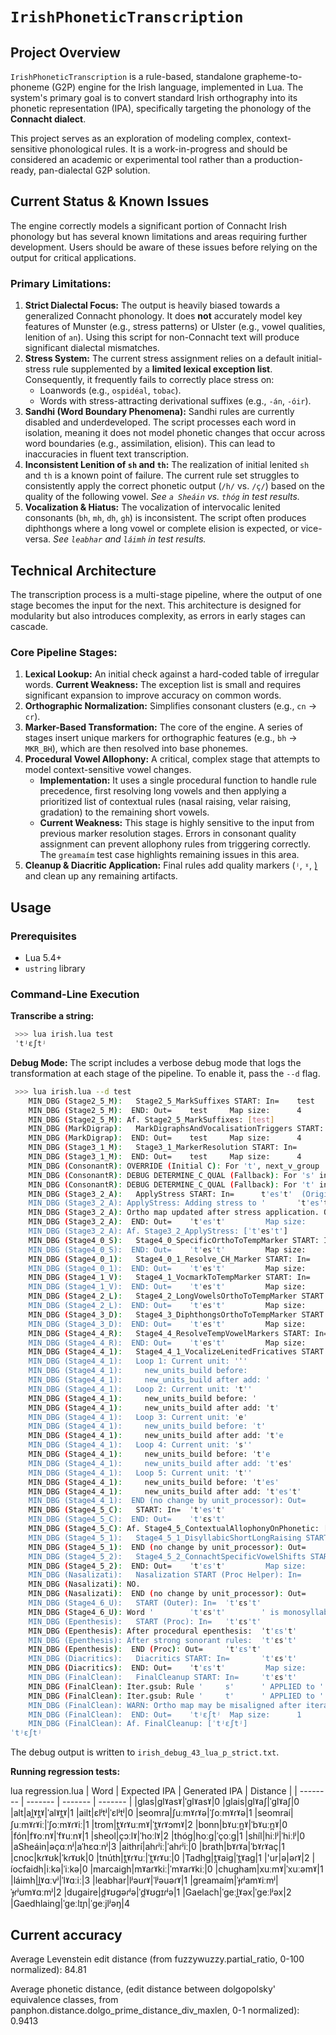 
# `IrishPhoneticTranscription`

## Project Overview

`IrishPhoneticTranscription` is a rule-based, standalone grapheme-to-phoneme (G2P) engine for the Irish language, implemented in Lua. The system's primary goal is to convert standard Irish orthography into its phonetic representation (IPA), specifically targeting the phonology of the **Connacht dialect**.

This project serves as an exploration of modeling complex, context-sensitive phonological rules. It is a work-in-progress and should be considered an academic or experimental tool rather than a production-ready, pan-dialectal G2P solution.

## Current Status & Known Issues

The engine correctly models a significant portion of Connacht Irish phonology but has several known limitations and areas requiring further development. Users should be aware of these issues before relying on the output for critical applications.

### Primary Limitations:

1.  **Strict Dialectal Focus:** The output is heavily biased towards a generalized Connacht phonology. It does **not** accurately model key features of Munster (e.g., stress patterns) or Ulster (e.g., vowel qualities, lenition of `an`). Using this script for non-Connacht text will produce significant dialectal mismatches.
2.  **Stress System:** The current stress assignment relies on a default initial-stress rule supplemented by a **limited lexical exception list**. Consequently, it frequently fails to correctly place stress on:
    *   Loanwords (e.g., `ospidéal`, `tobac`).
    *   Words with stress-attracting derivational suffixes (e.g., `-án`, `-óir`).
3.  **Sandhi (Word Boundary Phenomena):** Sandhi rules are currently disabled and underdeveloped. The script processes each word in isolation, meaning it does not model phonetic changes that occur across word boundaries (e.g., assimilation, elision). This can lead to inaccuracies in fluent text transcription.
4.  **Inconsistent Lenition of `sh` and `th`:** The realization of initial lenited `sh` and `th` is a known point of failure. The current rule set struggles to consistently apply the correct phonetic output (`/h/` vs. `/ç/`) based on the quality of the following vowel. *See `a Sheáin` vs. `thóg` in test results.*
5.  **Vocalization & Hiatus:** The vocalization of intervocalic lenited consonants (`bh`, `mh`, `dh`, `gh`) is inconsistent. The script often produces diphthongs where a long vowel or complete elision is expected, or vice-versa. *See `leabhar` and `láimh` in test results.*

## Technical Architecture

The transcription process is a multi-stage pipeline, where the output of one stage becomes the input for the next. This architecture is designed for modularity but also introduces complexity, as errors in early stages can cascade.

### Core Pipeline Stages:

1.  **Lexical Lookup:** An initial check against a hard-coded table of irregular words. **Current Weakness:** The exception list is small and requires significant expansion to improve accuracy on common words.
2.  **Orthographic Normalization:** Simplifies consonant clusters (e.g., `cn` -> `cr`).
3.  **Marker-Based Transformation:** The core of the engine. A series of stages insert unique markers for orthographic features (e.g., `bh` -> `MKR_BH`), which are then resolved into base phonemes.
4.  **Procedural Vowel Allophony:** A critical, complex stage that attempts to model context-sensitive vowel changes.
    *   **Implementation:** It uses a single procedural function to handle rule precedence, first resolving long vowels and then applying a prioritized list of contextual rules (nasal raising, velar raising, gradation) to the remaining short vowels.
    *   **Current Weakness:** This stage is highly sensitive to the input from previous marker resolution stages. Errors in consonant quality assignment can prevent allophony rules from triggering correctly. The `greamaím` test case highlights remaining issues in this area.
5.  **Cleanup & Diacritic Application:** Final rules add quality markers (`ʲ`, `ˠ`, `̪`) and clean up any remaining artifacts.

## Usage

### Prerequisites

*   Lua 5.4+
*   `ustring` library 

### Command-Line Execution


**Transcribe a string:**
```sh
 >>> lua irish.lua test
 ˈtʲɛʃtʲ
```

**Debug Mode:**
The script includes a verbose debug mode that logs the transformation at each stage of the pipeline. To enable it, pass the `--d` flag.

```sh
 >>> lua irish.lua --d test
    MIN_DBG (Stage2_5_M):   Stage2_5_MarkSuffixes START: In=    test     Map size:      0
    MIN_DBG (Stage2_5_M):  END: Out=    test     Map size:      4
    MIN_DBG (Stage2_5_M): Af. Stage2_5_MarkSuffixes: [test]
    MIN_DBG (MarkDigrap):   MarkDigraphsAndVocalisationTriggers START: In=      test     Map size:      4
    MIN_DBG (MarkDigrap):  END: Out=    test     Map size:      4
    MIN_DBG (Stage3_1_M):   Stage3_1_MarkerResolution START: In=        test     Map size:      4
    MIN_DBG (Stage3_1_M):  END: Out=    test     Map size:      4
    MIN_DBG (ConsonantR): OVERRIDE (Initial C): For 't', next_v_group 'e' with following cons 'st' implies -> slender
    MIN_DBG (ConsonantR): DEBUG DETERMINE_C_QUAL (Fallback): For 's' in 'test' (idx 3): next_v_group=''(nil), prev_v_group='e'(slender) -> slender
    MIN_DBG (ConsonantR): DEBUG DETERMINE_C_QUAL (Fallback): For 't' in 'test' (idx 4): next_v_group=''(nil), prev_v_group='e'(slender) -> slender
    MIN_DBG (Stage3_2_A):   ApplyStress START: In=      t'es't'  (Original Ortho: '     test    ') Map size:    1
    MIN_DBG (Stage3_2_A): ApplyStress: Adding stress to '       ˈt'es't'        '.
    MIN_DBG (Stage3_2_A): Ortho map updated after stress application. Old map size: 1 -> New map size: 2
    MIN_DBG (Stage3_2_A):  END: Out=    ˈt'es't'         Map size:      2
    MIN_DBG (Stage3_2_A): Af. Stage3_2_ApplyStress: [ˈt'es't']
    MIN_DBG (Stage4_0_S):   Stage4_0_SpecificOrthoToTempMarker START: In=       ˈt'es't'         Map size:      2
    MIN_DBG (Stage4_0_S):  END: Out=    ˈt'es't'         Map size:      2
    MIN_DBG (Stage4_0_1):   Stage4_0_1_Resolve_CH_Marker START: In=     ˈt'es't'         Map size:      2
    MIN_DBG (Stage4_0_1):  END: Out=    ˈt'es't'         Map size:      2
    MIN_DBG (Stage4_1_V):   Stage4_1_VocmarkToTempMarker START: In=     ˈt'es't'         Map size:      2
    MIN_DBG (Stage4_1_V):  END: Out=    ˈt'es't'         Map size:      2
    MIN_DBG (Stage4_2_L):   Stage4_2_LongVowelsOrthoToTempMarker START: In=     ˈt'es't'         Map size:      2
    MIN_DBG (Stage4_2_L):  END: Out=    ˈt'es't'         Map size:      2
    MIN_DBG (Stage4_3_D):   Stage4_3_DiphthongsOrthoToTempMarker START: In=     ˈt'es't'         Map size:      2
    MIN_DBG (Stage4_3_D):  END: Out=    ˈt'es't'         Map size:      2
    MIN_DBG (Stage4_4_R):   Stage4_4_ResolveTempVowelMarkers START: In= ˈt'es't'         Map size:      2
    MIN_DBG (Stage4_4_R):  END: Out=    ˈt'es't'         Map size:      2
    MIN_DBG (Stage4_4_1):   Stage4_4_1_VocalizeLenitedFricatives START (Proc Helper): In=       ˈt'es't'
    MIN_DBG (Stage4_4_1):   Loop 1: Current unit: 'ˈ'
    MIN_DBG (Stage4_4_1):     new_units_build before:
    MIN_DBG (Stage4_4_1):     new_units_build after add: ˈ
    MIN_DBG (Stage4_4_1):   Loop 2: Current unit: 't''
    MIN_DBG (Stage4_4_1):     new_units_build before: ˈ
    MIN_DBG (Stage4_4_1):     new_units_build after add: ˈt'
    MIN_DBG (Stage4_4_1):   Loop 3: Current unit: 'e'
    MIN_DBG (Stage4_4_1):     new_units_build before: ˈt'
    MIN_DBG (Stage4_4_1):     new_units_build after add: ˈt'e
    MIN_DBG (Stage4_4_1):   Loop 4: Current unit: 's''
    MIN_DBG (Stage4_4_1):     new_units_build before: ˈt'e
    MIN_DBG (Stage4_4_1):     new_units_build after add: ˈt'es'
    MIN_DBG (Stage4_4_1):   Loop 5: Current unit: 't''
    MIN_DBG (Stage4_4_1):     new_units_build before: ˈt'es'
    MIN_DBG (Stage4_4_1):     new_units_build after add: ˈt'es't'
    MIN_DBG (Stage4_4_1):  END (no change by unit_processor): Out=      ˈt'es't'
    MIN_DBG (Stage4_5_C):   START: In=  ˈt'es't'
    MIN_DBG (Stage4_5_C):  END: Out=    ˈt'ɛs't'
    MIN_DBG (Stage4_5_C): Af. Stage4_5_ContextualAllophonyOnPhonetic: [ˈt'ɛs't']
    MIN_DBG (Stage4_5_1):   Stage4_5_1_DisyllabicShortLongRaising START (Proc Helper): In=      ˈt'ɛs't'
    MIN_DBG (Stage4_5_1):  END (no change by unit_processor): Out=      ˈt'ɛs't'
    MIN_DBG (Stage4_5_2):   Stage4_5_2_ConnachtSpecificVowelShifts START: In=   ˈt'ɛs't'         Map size:      2
    MIN_DBG (Stage4_5_2):  END: Out=    ˈt'ɛs't'         Map size:      2
    MIN_DBG (Nasalizati):   Nasalization START (Proc Helper): In=       ˈt'ɛs't'
    MIN_DBG (Nasalizati): NO.
    MIN_DBG (Nasalizati):  END (no change by unit_processor): Out=      ˈt'ɛs't'
    MIN_DBG (Stage4_6_U):   START (Outer): In=  ˈt'ɛs't'
    MIN_DBG (Stage4_6_U): Word '        ˈt'ɛs't'        ' is monosyllabic, SKIPPING.
    MIN_DBG (Epenthesis):   START (Proc): In=   ˈt'ɛs't'
    MIN_DBG (Epenthesis): After procedural epenthesis:  ˈt'ɛs't'
    MIN_DBG (Epenthesis): After strong sonorant rules:  ˈt'ɛs't'
    MIN_DBG (Epenthesis):  END (Proc): Out=     ˈt'ɛs't'
    MIN_DBG (Diacritics):   Diacritics START: In=       ˈt'ɛs't'         Map size:      2
    MIN_DBG (Diacritics):  END: Out=    ˈt'ɛs't'         Map size:      2
    MIN_DBG (FinalClean):   FinalCleanup START: In=     ˈt'ɛs't'         Map size:      2
    MIN_DBG (FinalClean): Iter.gsub: Rule '     s'      ' APPLIED to '  ˈt'ɛs't'        ' -> '  ˈt'ɛʃt' ' (     1       x)
    MIN_DBG (FinalClean): Iter.gsub: Rule '     t'      ' APPLIED to '  ˈt'ɛʃt' ' -> '  ˈtʲɛʃtʲ ' (     2       x)
    MIN_DBG (FinalClean): WARN: Ortho map may be misaligned after iterative_gsub. Rebuilding basic map for stage: FinalCleanup
    MIN_DBG (FinalClean):  END: Out=    ˈtʲɛʃtʲ  Map size:      1
    MIN_DBG (FinalClean): Af. FinalCleanup: [ˈtʲɛʃtʲ]
ˈtʲɛʃtʲ
```
The debug output is written to `irish_debug_43_lua_p_strict.txt`.

**Running regression tests:**

lua regression.lua
| Word | Expected IPA | Generated IPA | Distance |
| -------- | ------- | ------- | ------- |
|glas|ɡlˠasˠ|ˈɡlˠasˠ|0
|glais|ɡlˠaʃ|ˈɡlˠaʃ|0
|alt|al̪ˠt̪ˠ|ˈalˠt̪ˠ|1
|ailt|ɛlʲtʲ|ˈɛlʲtʲ|0
|seomra|ʃuːmˠɾˠə|ˈʃoːmˠɾˠə|1
|seomraí|ʃuːmˠɾˠiː|ˈʃoːmˠɾˠiː|1
|trom|t̪ˠɾˠuːmˠ|ˈt̪ˠɾˠɔmˠ|2
|bonn|bˠuːn̪ˠ|ˈbˠuːn̪ˠ|0
|fón|fˠoːnˠ|ˈfˠuːnˠ|1
|sheol|çɔːlˠ|ˈhoːlˠ|2
|thóg|hoːɡ|ˈçoːɡ|1
|shíl|hiːlʲ|ˈhiːlʲ|0
|aSheáin|əçɑːnʲ|aˈhɛɑːnʲ|3
|aithrí|ahɾʲiː|ˈahɾʲiː|0
|brath|bˠɾˠa|ˈbˠɾˠaç|1
|cnoc|kɾˠʊk|ˈkɾˠʊk|0
|tnúth|t̪ˠɾˠuː|ˈt̪ˠɾˠuː|0
|Tadhg|t̪ˠaiɡ|ˈt̪ˠaɡ|1
|'ur|ə|əɾˠ|2
|íocfaidh|iːkə|ˈiːkə|0
|marcaigh|mˠaɾˠkiː|ˈmˠaɾˠkiː|0
|chugham|xuːmˠ|ˈxuːəmˠ|1
|láimh|l̪ˠɑːvʲ|ˈlˠɑːiː|3
|leabhar|lʲəuɾˠ|ˈlʲəuəɾˠ|1
|greamaím|ˈɟɾʲamˠiːmʲ|ˈɟɾʲʊmˠɑːmʲ|2
|dugaire|d̪ˠʊɡəɾʲə|ˈd̪ˠʊɡɪɾʲə|1
|Gaelach|ˈɡeːl̪ˠəx|ˈɡeːlʲəx|2
|Gaedhlaing|ˈɡeːlɪɲ|ˈɡeːjlʲəŋ|4

## Current accuracy
Average Levenstein edit distance (from fuzzywuzzy.partial_ratio, 0-100 normalized): 84.81

Average phonetic distance, (edit distance between dolgopolsky' equivalence classes, from panphon.distance.dolgo_prime_distance_div_maxlen, 0-1 normalized): 0.9413
